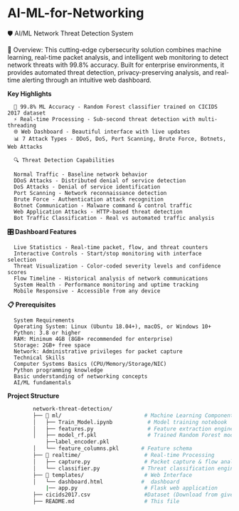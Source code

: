 # AI-ML-for-Networking 
🛡️ AI/ML Network Threat Detection System


🚀 Overview:
    This cutting-edge cybersecurity solution combines machine learning, real-time packet analysis, and intelligent web monitoring to detect network threats with 99.8% accuracy. Built for enterprise environments, it provides automated threat detection, privacy-preserving analysis, and real-time alerting through an intuitive web dashboard.

**Key Highlights**

      🤖 99.8% ML Accuracy - Random Forest classifier trained on CICIDS 2017 dataset
      ⚡ Real-time Processing - Sub-second threat detection with multi-threading
      🌐 Web Dashboard - Beautiful interface with live updates
      📊 7 Attack Types - DDoS, DoS, Port Scanning, Brute Force, Botnets, Web Attacks
      
      🔍 Threat Detection Capabilities

      Normal Traffic - Baseline network behavior
      DDoS Attacks - Distributed denial of service detection
      DoS Attacks - Denial of service identification
      Port Scanning - Network reconnaissance detection
      Brute Force - Authentication attack recognition
      Botnet Communication - Malware command & control traffic
      Web Application Attacks - HTTP-based threat detection
      Bot Traffic Classification - Real vs automated traffic analysis

**🎛️ Dashboard Features**
      
      Live Statistics - Real-time packet, flow, and threat counters
      Interactive Controls - Start/stop monitoring with interface selection
      Threat Visualization - Color-coded severity levels and confidence scores
      Flow Timeline - Historical analysis of network communications
      System Health - Performance monitoring and uptime tracking
      Mobile Responsive - Accessible from any device


**📋 Prerequisites**

      System Requirements
      Operating System: Linux (Ubuntu 18.04+), macOS, or Windows 10+
      Python: 3.8 or higher
      RAM: Minimum 4GB (8GB+ recommended for enterprise)
      Storage: 2GB+ free space
      Network: Administrative privileges for packet capture
      Technical Skills
      Computer Systems Basics (CPU/Memory/Storage/NIC)
      Python programming knowledge
      Basic understanding of networking concepts
      AI/ML fundamentals 

**Project Structure**
```bash
        network-threat-detection/
        ├── 📁 ml/                          # Machine Learning Components
        │   ├── Train_Model.ipynb           # Model training notebook
        │   ├── features.py                 # Feature extraction engine
        │   ├── model_rf.pkl                # Trained Random Forest model
            ├──label_encoder.pkl             
        │   └── feature_columns.pkl       # Feature schema
        ├── 📁 realtime/                    # Real-time Processing
        │   ├── capture.py                 # Packet capture & flow analysis
        │   └── classifier.py             # Threat classification engine
        ├── 📁 templates/                   # Web Interface
        │   └── dashboard.html            #  dashboard
            |── app.py                     # Flask web application
        ├── cicids2017.csv                 #Dataset (Download from given drive link and keep it in main floder)  
        ├── README.md                      # This file
       
